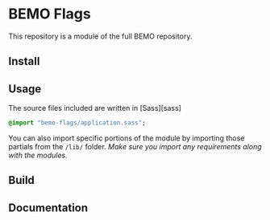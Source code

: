 # BEMO Flags

This repository is a module of the full BEMO repository.

## Install


## Usage
The source files included are written in [Sass][sass]

```sass
@import "bemo-flags/application.sass";
```

You can also import specific portions of the module by importing those partials from the `/lib/` folder. _Make sure you import any requirements along with the modules._

## Build


## Documentation

<!-- %docs
title: Flags
status: Stable
-->
